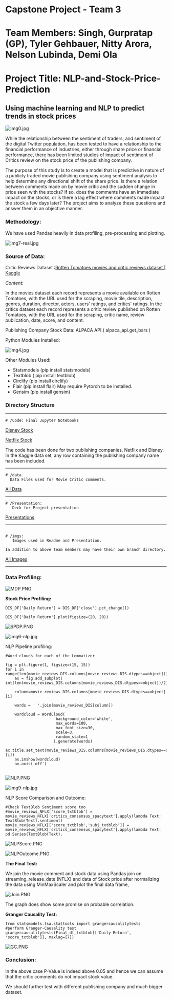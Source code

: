 # Capstone Project - Team 3
# Team Members: Singh, Gurpratap (GP), Tyler Gehbauer, Nitty Arora, Nelson Lubinda, Demi Ola

# Project Title: NLP-and-Stock-Price-Prediction

## Using machine learning and NLP to predict trends in stock prices
![img0.jpg](./imgs/img0.jpg)

While the relationship between the sentiment of traders, and sentiment of the digital Twitter population, has been tested to have a relationship to the financial performance of industries, either through share price or financial performance, there has been limited studies of impact of sentiment of Critics review on the stock price of the publishing company.

The purpose of this study is to create a model that is predictive in nature of a publicly traded movie publishing company using sentiment analysis to help determine any directional shift of the share price. Is there a relation between comments made on by movie critic and the sudden change in price seen with the stocks? If so, does the comments have an immediate impact on the stocks, or is there a lag effect where comments made impact the stock a few days later? The project aims to analyze these questions and answer them in an objective manner.

### Methodology:

We have used Pandas heavily in data profiling, pre-processing and plotting.

![img7-real.jpg](./imgs/img7-real.jpg)

### Source of Data:

Critic Reviews Dataset :[Rotten Tomatoes movies and critic reviews dataset | Kaggle](https://www.kaggle.com/datasets/stefanoleone992/rotten-tomatoes-movies-and-critic-reviews-dataset)

*Content:*

In the movies dataset each record represents a movie available on Rotten Tomatoes, with the URL used for the scraping, movie tile, description, genres, duration, director, actors, users' ratings, and critics' ratings.
In the critics dataset each record represents a critic review published on Rotten Tomatoes, with the URL used for the scraping, critic name, review publication, date, score, and content.

Publishing Company Stock Data: ALPACA API ( alpaca\_api.get\_bars )

Python Modules Installed:

![img4.jpg](./imgs/img4.jpg)

Other Modules Used:

- Statsmodels (pip install statsmodels)
- Textblob ( pip install textblob)
- Circlify (pip install circlify)
- Flair (pip install flair) May require Pytorch to be installed.
- Gensim (pip install gensim)

### Directory Structure
__________________
```
# /Code: Final Jupyter Notebooks
```
[Disney Stock](./Code/Disney_NLP_Stock.ipynb)

[Netflix Stock](./Code/Netflix_NLP_Stock.ipynb)

 
The code has been done for two publishing companies, Netflix and Disney. In the Kaggle data set, any row containing the publishing company name has been included.
________________
````
# /data 
  Data Files used for Movie Critic comments.
`````
[All Data](/data)
___________________
```
# /Presentation:
   Deck for Project presentation
```
[Presentations](/Presentation)
___________________
```

# /imgs:
   Images used in Readme and Presentation.

In addition to above team members may have their own branch directory.

```
[All Images](/imgs)
______________________
### Data Profiling:

![MDP.PNG](./imgs/MDP.PNG)

**Stock Price Profiling:**
```
DIS_DF['Daily Return'] = DIS_DF['close'].pct_change(1)

DIS_DF['Daily Return'].plot(figsize=(20, 20))

```

![SPDP.PNG](./imgs/SPDP.PNG)

![img6-nlp.jpg](./imgs/img6-nlp.jpg)

NLP Pipeline profiling:
```
#Word clouds for each of the Lemmatizer

fig = plt.figure(1, figsize=(15, 15))
for i in range(len(movie_reviews_DIS.columns[movie_reviews_DIS.dtypes==object])):
    ax = fig.add_subplot( int(len(movie_reviews_DIS.columns[movie_reviews_DIS.dtypes==object])/2),2,i+1)
    
    column=movie_reviews_DIS.columns[movie_reviews_DIS.dtypes==object][i]
    
    words = ' '.join(movie_reviews_DIS[column])
    
    wordcloud = WordCloud(
                      background_color='white', 
                      max_words=100,
                      max_font_size=30,
                      scale=3,
                      random_state=1
                     ).generate(words)
    ax.title.set_text(movie_reviews_DIS.columns[movie_reviews_DIS.dtypes==object][i])
    ax.imshow(wordcloud)
    ax.axis('off')
    
```

![NLP.PNG](./imgs/NLP.PNG)


![img9-nlp.jpg](./imgs/img9-nlp.jpg)

NLP Score Comparison and Outcome:
```
#Check TextBlob Sentiment score too
#movie_reviews_NFLX['score_txtblob'] = movie_reviews_NFLX['critics_consensus_spacytext'].apply(lambda Text: TextBlob(Text).sentiment)
movie_reviews_NFLX[['score_txtblob','subj_txtblob']] = movie_reviews_NFLX['critics_consensus_spacytext'].apply(lambda Text: pd.Series(TextBlob(Text).
```

![NLPScore.PNG](./imgs/NLPScore.PNG)

![NLPOutcome.PNG](./imgs/NLPOutcome.PNG)

**The Final Test:**

We join the movie comment and stock data using Pandas join on streaming\_release\_date (NFLX) and data of Stock price after normalizing the data using MinMaxScaler and plot the final data frame,

![Join.PNG](./imgs/Join.PNG)

The graph does show some promise on probable correlation.

**Granger Causality Test:**
```
from statsmodels.tsa.stattools import grangercausalitytests
#perform Granger-Causality test
grangercausalitytests(Final_df_txtblob[['Daily Return', 'score_txtblob']], maxlag=[7])

```

![GC.PNG](./imgs/GC.PNG)

### **Conclusion:**

In the above case P-Value is indeed above 0.05 and hence we can assume that the critic comments do not impact stock value.

We should further test with different publishing company and much bigger dataset.
